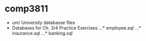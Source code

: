 # comp3811

* uni/ University databasse files
* Databases for Ch. 3/4 Practice Exercises
...* employee.sql
...* insurance.sql
...* banking.sql 
